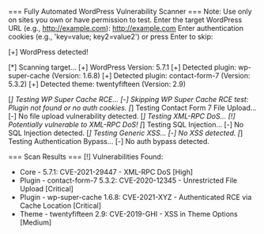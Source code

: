 === Fully Automated WordPress Vulnerability Scanner ===
Note: Use only on sites you own or have permission to test.
Enter the target WordPress URL (e.g., http://example.com): http://example.com
Enter authentication cookies (e.g., 'key=value; key2=value2') or press Enter to skip: 

[+] WordPress detected!

[*] Scanning target...
[+] WordPress Version: 5.7.1
[+] Detected plugin: wp-super-cache (Version: 1.6.8)
[+] Detected plugin: contact-form-7 (Version: 5.3.2)
[+] Detected theme: twentyfifteen (Version: 2.9)

[*] Testing WP Super Cache RCE...
[-] Skipping WP Super Cache RCE test: Plugin not found or no auth cookies.
[*] Testing Contact Form 7 File Upload...
[-] No file upload vulnerability detected.
[*] Testing XML-RPC DoS...
[!] Potentially vulnerable to XML-RPC DoS!
[*] Testing SQL Injection...
[-] No SQL Injection detected.
[*] Testing Generic XSS...
[-] No XSS detected.
[*] Testing Authentication Bypass...
[-] No auth bypass detected.

=== Scan Results ===
[!] Vulnerabilities Found:
 - Core - 5.7.1: CVE-2021-29447 - XML-RPC DoS [High]
 - Plugin - contact-form-7 5.3.2: CVE-2020-12345 - Unrestricted File Upload [Critical]
 - Plugin - wp-super-cache 1.6.8: CVE-2021-XYZ - Authenticated RCE via Cache Location [Critical]
 - Theme - twentyfifteen 2.9: CVE-2019-GHI - XSS in Theme Options [Medium]
